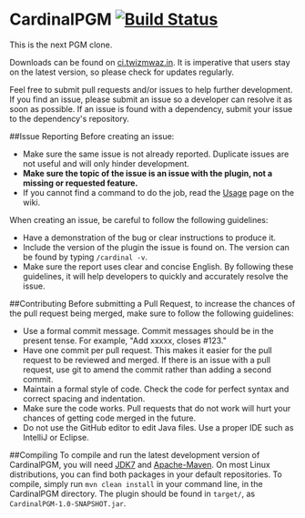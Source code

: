 CardinalPGM [![Build Status](https://travis-ci.org/twizmwazin/CardinalPGM.svg?branch=master)](https://travis-ci.org/twizmwazin/CardinalPGM)
===========

This is the next PGM clone.

Downloads can be found on [ci.twizmwaz.in](http://ci.twizmwaz.in/job/Cardinal/). It is imperative that users stay on the latest version, so please check for updates regularly. 

Feel free to submit pull requests and/or issues to help further development. If you find an issue, please submit an issue so a developer can resolve it as soon as possible. If an issue is found with a dependency, submit your issue to the dependency's repository.

##Issue Reporting
Before creating an issue:
- Make sure the same issue is not already reported. Duplicate issues are not useful and will only hinder development.
- **Make sure the topic of the issue is an issue with the plugin, not a missing or requested feature.**
- If you cannot find a command to do the job, read the [Usage](https://github.com/twizmwazin/CardinalPGM/wiki/Using-Cardinal) page on the wiki.

When creating an issue, be careful to follow the following guidelines:
- Have a demonstration of the bug or clear instructions to produce it.
- Include the version of the plugin the issue is found on. The version can be found by typing `/cardinal -v`.
- Make sure the report uses clear and concise English.
By following these guidelines, it will help developers to quickly and accurately resolve the issue.

##Contributing
Before submitting a Pull Request, to increase the chances of the pull request being merged, make sure to follow the following guidelines:
- Use a formal commit message. Commit messages should be in the present tense. For example, "Add xxxxx, closes #123."
- Have one commit per pull request. This makes it easier for the pull request to be reviewed and merged. If there is an issue with a pull request, use git to amend the commit rather than adding a second commit.
- Maintain a formal style of code. Check the code for perfect syntax and correct spacing and indentation.
- Make sure the code works. Pull requests that do not work will hurt your chances of getting code merged in the future.
- Do not use the GitHub editor to edit Java files. Use a proper IDE such as IntelliJ or Eclipse.

##Compiling
To compile and run the latest development version of CardinalPGM, you will need [JDK7](http://www.oracle.com/technetwork/java/javase/downloads/jdk7-downloads-1880260.html) and [Apache-Maven](http://maven.apache.org/). On most Linux distributions, you can find both packages in your default repositories. To compile, simply run `mvn clean install` in your command line, in the CardinalPGM directory. The plugin should be found in `target/`, as `CardinalPGM-1.0-SNAPSHOT.jar`.
